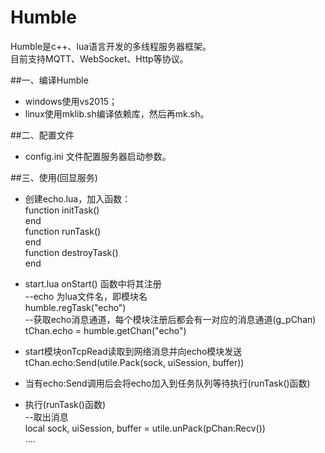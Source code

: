 # Humble

Humble是c++、lua语言开发的多线程服务器框架。    
目前支持MQTT、WebSocket、Http等协议。     

##一、编译Humble  
* windows使用vs2015；  
* linux使用mklib.sh编译依赖库，然后再mk.sh。  

##二、配置文件  
* config.ini 文件配置服务器启动参数。   

##三、使用(回显服务)     
* 创建echo.lua，加入函数：     
function initTask()      
end    
function runTask()    
end     
function destroyTask()   
end   

* start.lua onStart() 函数中将其注册    
--echo 为lua文件名，即模块名   
humble.regTask("echo")      
--获取echo消息通道，每个模块注册后都会有一对应的消息通道(g_pChan)   
tChan.echo = humble.getChan("echo")                                     

* start模块onTcpRead读取到网络消息并向echo模块发送    
tChan.echo:Send(utile.Pack(sock, uiSession, buffer))   

* 当有echo:Send调用后会将echo加入到任务队列等待执行(runTask()函数)    

* 执行(runTask()函数)      
--取出消息   
local sock, uiSession, buffer = utile.unPack(pChan:Recv())   
....
